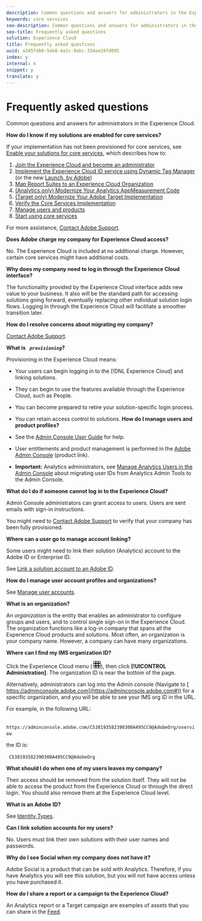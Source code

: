 ```yaml
---
description: Common questions and answers for administrators in the Experience Cloud.
keywords: core services
seo-description: Common questions and answers for administrators in the Experience Cloud.
seo-title: Frequently asked questions
solution: Experience Cloud
title: Frequently asked questions
uuid: a345fdb8-5eb8-4a1c-9abc-334ee28fd095
index: y
internal: n
snippet: y
translate: y
---
```


# Frequently asked questions

Common questions and answers for administrators in the Experience Cloud.

**How do I know if my solutions are enabled for core services?** 

If your implementation has not been provisioned for core services, see [ Enable your solutions for core services](../core_services/core_services.md#concept_07ED1D5C64234E77976E6D572E78FB9C), which describes how to: 


1. [ Join the Experience Cloud and become an administrator](../core_services/core_services.md#section_2423F0BD3DF642658103310EE5EA6154)
1. [ Implement the Experience Cloud ID service using Dynamic Tag Manager](../core_services/core_services.md#section_3C9F6DF37C654D939625BB4D485E4354) (or the new [ Launch, by Adobe](https://marketing.adobe.com/resources/help/en_US/experience-cloud/launch/))
1. [ Map Report Suites to an Experience Cloud Organization](../core_services/core_services.md#concept_apg_zq2_rw)
1. [ (Analytics only) Modernize Your Analytics AppMeasurement Code](../core_services/core_services.md#section_1798D9D0F05C47E29816AC4EEB9A0913)
1. [ (Target only) Modernize Your Adobe Target Implementation](../core_services/core_services.md#section_C2F4493C7A36406DAE2266B429A4BD24)
1. [ Verify the Core Services Implementation](../core_services/core_services.md#section_E641782A0F4F44AF8C9C91216BE330D5)
1. [ Manage users and products](../core_services/core_services.md#section_B6E95F4E0E12483CB9DA99CBC0C5A4AF)
1. [ Start using core services](../core_services/core_services.md#section_960C06093623462E8EA247B3E97274A1)


For more assistance, [ Contact Adobe Support](https://helpx.adobe.com/marketing-cloud/contact-support.html). 

**Does Adobe charge my company for Experience Cloud access?** 

No. The Experience Cloud is included at no additional charge. However, certain core services might have additional costs. 

**Why does my company need to log in through the Experience Cloud interface?** 

The functionality provided by the Experience Cloud interface adds new value to your business. It also will be the standard path for accessing solutions going forward, eventually replacing other individual solution login flows. Logging in through the Experience Cloud will facilitate a smoother transition later. 

**How do I resolve concerns about migrating my company?** 

[ Contact Adobe Support](https://helpx.adobe.com/marketing-cloud/contact-support.html). 

**What is *` provisioning`*?** 

Provisioning in the Experience Cloud means: 

* Your users can begin logging in to the [!DNL  Experience Cloud] and linking solutions.
* They can begin to use the features available through the Experience Cloud, such as People.
* You can become prepared to retire your solution-specific login process.
* You can retain access control to solutions.
**How do I manage users and product profiles?** 

* See the [ Admin Console User Guide](https://helpx.adobe.com/enterprise/administering/user-guide.html) for help. 

* User entitlements and product management is performed in the [ Adobe Admin Console](https://adminconsole.adobe.com/enterprise) (product link). 

* **Important:** Analytics administrators, see [ Manage Analytics Users in the Admin Console](https://marketing.adobe.com/resources/help/en_US/experience-cloud/admin-console/analytics-migration/) about migrating user IDs from Analytics Admin Tools to the Admin Console. 

**What do I do if someone cannot log in to the Experience Cloud?** 

Admin Console administrators can grant access to users. Users are sent emails with sign-in instructions. 

You might need to [ Contact Adobe Support](https://helpx.adobe.com/marketing-cloud/contact-support.html) to verify that your company has been fully provisioned. 

**Where can a user go to manage account linking?** 

Some users might need to link their solution (Analytics) account to the Adobe ID or Enterprise ID. 

See [ Link a solution account to an Adobe ID](../admin_getting_started/organizations.md#task_FD389E78640848919E247AC5E95B8369). 

**How do I manage user account profiles and organizations?** 

See [ Manage user accounts](../admin_getting_started/organizations.md#topic_C31CB834F109465A82ED57FF0563B3F1). 

**What is an organization?** 

An *organization* is the entity that enables an administrator to configure groups and users, and to control single sign-on in the Experience Cloud. The organization functions like a log-in company that spans all the Experience Cloud products and solutions. Most often, an organization is your company name. However, a company can have many organizations. 

**Where can I find my IMS organization ID?** 

Click the Experience Cloud menu ( ![](assets/menu-icon.png)), then click **[!UICONTROL  Administration]**. The organization ID is near the bottom of the page. 

Alternatively, administrators can log into the Admin console (Navigate to [ https://adminconsole.adobe.com](https://adminconsole.adobe.com#)) for a specific organization, and you will be able to see your IMS org ID in the URL. 

For example, in the following URL: 

` https://adminconsole.adobe.com/C538193582390300A495CC9@AdobeOrg/overview` 

the ID is: 

` C538193582390300A495CC9@AdobeOrg` 

**What should I do when one of my users leaves my company?** 

Their access should be removed from the solution itself. They will not be able to access the product from the Experience Cloud or through the direct login. You should also remove them at the Experience Cloud level. 

**What is an Adobe ID?** 

See [ Identity Types](https://helpx.adobe.com/enterprise/help/identity.html). 

**Can I link solution accounts for my users?** 

No. Users must link their own solutions with their user names and passwords. 

**Why do I see Social when my company does not have it?** 

Adobe Social is a product that can be sold with Analytics. Therefore, if you have Analytics you will see this solution, but you will not have access unless you have purchased it. 

**How do I share a report or a campaign to the Experience Cloud?** 

An Analytics report or a Target campaign are examples of assets that you can share in the [ Feed](../feed.md#concept_9256B8768A294009A777282DD8719213). 
